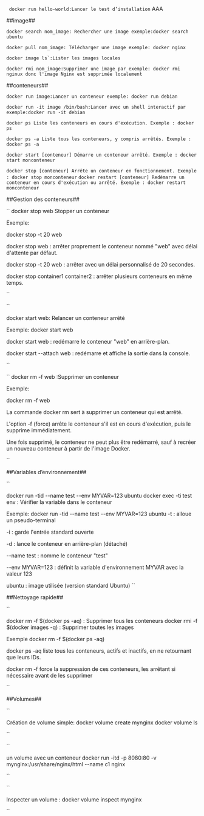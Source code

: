 `` 
docker run hello-world:Lancer le test d’installation
``
AAA


##image##


``
docker search nom_image: Rechercher une image
exemple:docker search ubuntu
``



``
docker pull nom_image: Télécharger une image
exemple: docker nginx
``



``
docker image ls`:Lister les images locales
``


``
docker rmi nom_image:Supprimer une image
par exemple: docker rmi nginux
donc l'image Nginx est supprimée localement
``


##conteneurs##




``
docker run image:Lancer un conteneur
exemple: docker run debian
``



``
docker run -it image /bin/bash:Lancer avec un shell interactif
par exemple:docker run -it debian
``

``
docker ps
Liste les conteneurs en cours d'exécution.
Exemple : docker ps
``

``
docker ps -a
Liste tous les conteneurs, y compris arrêtés.
Exemple : docker ps -a
``

``
docker start [conteneur]
Démarre un conteneur arrêté.
Exemple : docker start monconteneur
``

``
docker stop [conteneur]
Arrête un conteneur en fonctionnement.
Exemple : docker stop monconteneur
``
``
docker restart [conteneur]
Redémarre un conteneur en cours d'exécution ou arrêté.
Exemple : docker restart monconteneur
``


##Gestion des conteneurs##


``
docker stop web 
Stopper un conteneur


Exemple:

docker stop -t 20 web


docker stop web : arrêter proprement le conteneur nommé "web" avec délai d'attente par défaut.

docker stop -t 20 web : arrêter avec un délai personnalisé de 20 secondes.

docker stop container1 container2 : arrêter plusieurs conteneurs en même temps.


``

``

docker start web: Relancer un conteneur arrêté

Exemple:
docker start web


docker start web : redémarre le conteneur "web" en arrière-plan.

docker start --attach web : redémarre et affiche la sortie dans la console.

``


``
docker rm -f web :Supprimer un conteneur


Exemple:

docker rm -f web

La commande docker rm sert à supprimer un conteneur qui est arrêté.

L'option -f (force) arrête le conteneur s'il est en cours d'exécution, puis le supprime immédiatement.

Une fois supprimé, le conteneur ne peut plus être redémarré, sauf à recréer un nouveau conteneur à partir de l'image Docker.

``


##Variables d’environnement##

``

docker run -tid --name test --env MYVAR=123 ubuntu
docker exec -ti test env : Vérifier la variable dans le conteneur

Exemple:
docker run -tid --name test --env MYVAR=123 ubuntu
-t : alloue un pseudo-terminal

-i : garde l'entrée standard ouverte

-d : lance le conteneur en arrière-plan (détaché)

--name test : nomme le conteneur "test"

--env MYVAR=123 : définit la variable d'environnement MYVAR avec la valeur 123

ubuntu : image utilisée (version standard Ubuntu)
``


##Nettoyage rapide##

``

docker rm -f $(docker ps -aq)      : Supprimer tous les conteneurs
docker rmi -f $(docker images -q)  : Supprimer toutes les images

Exemple
docker rm -f $(docker ps -aq)

docker ps -aq liste tous les conteneurs, actifs et inactifs, en ne retournant que leurs IDs.

docker rm -f force la suppression de ces conteneurs, les arrêtant si nécessaire avant de les supprimer


``


##Volumes##


``

Création de volume simple:
docker volume create mynginx
docker volume ls

``

``

un volume avec un conteneur
docker run -itd -p 8080:80 -v mynginx:/usr/share/nginx/html --name c1 nginx

``

``

Inspecter un volume :
docker volume inspect mynginx

``




